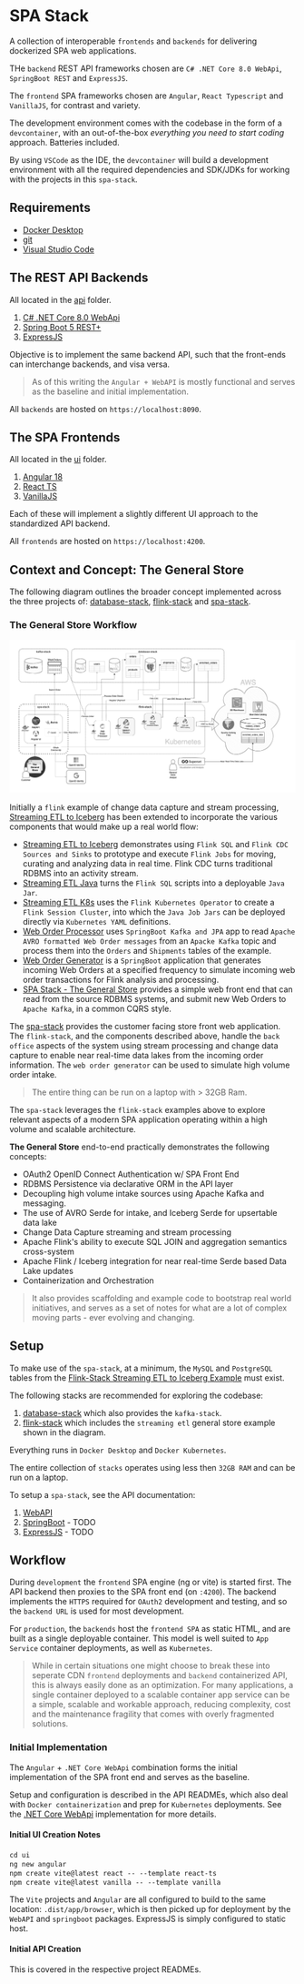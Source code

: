 # SPA Stack
A collection of interoperable `frontends` and `backends` for delivering dockerized SPA web applications.

THe `backend` REST API frameworks chosen are `C# .NET Core 8.0 WebApi`, `SpringBoot REST` and `ExpressJS`.

The `frontend` SPA frameworks chosen are `Angular`, `React Typescript` and `VanillaJS`, for contrast and variety.

The development environment comes with the codebase in the form of a `devcontainer`, with an out-of-the-box _everything you need to start coding_ approach. Batteries included.

By using `VSCode` as the IDE, the `devcontainer` will build a development environment with all the required dependencies and SDK/JDKs for working with the projects in this `spa-stack`.  

## Requirements

- [Docker Desktop](https://www.docker.com/products/docker-desktop/) 
- [git](https://git-scm.com)
- [Visual Studio Code](https://code.visualstudio.com)

## The REST API Backends
All located in the [api](api) folder.

1. [C# .NET Core 8.0 WebApi](api/WebAPI/)
2. [Spring Boot 5 REST+](api/springboot/)
2. [ExpressJS](api/express/)

Objective is to implement the same backend API, such that the front-ends can interchange backends, and visa versa. 

> As of this writing the `Angular + WebAPI` is mostly functional and serves as the baseline and initial implementation.

All `backends` are hosted on `https://localhost:8090`.

## The SPA Frontends
All located in the [ui](ui) folder.

1. [Angular 18](ui/angular/)
2. [React TS](ui/react/)
3. [VanillaJS](ui/vanilla/)

Each of these will implement a slightly different UI approach to the standardized API backend.

All `frontends` are hosted on `https://localhost:4200`.

## Context and Concept: The General Store
The following diagram outlines the broader concept implemented across the three projects of: [database-stack](https://github.com/seanhig/database-stack), [flink-stack](https://github.com/seanhig/flink-stack) and [spa-stack](https://github.com/seanhig/spa-stack).

### The General Store Workflow
![The General Store Overview](docs/Lake-spa-stack-overview.png)

Initially a `flink` example of change data capture and stream processing, [Streaming ETL to Iceberg]() has been extended to incorporate the various components that would make up a real world flow:

- [Streaming ETL to Iceberg](https://github.com/seanhig/flink-stack/tree/main/examples/streaming-etl-to-iceberg) demonstrates using `Flink SQL` and `Flink CDC Sources and Sinks` to prototype and execute `Flink Jobs` for moving, curating and analyzing data in real time.  Flink CDC turns traditional RDBMS into an activity stream.
- [Streaming ETL Java](https://github.com/seanhig/flink-stack/tree/main/examples/streaming-etl-java) turns the `Flink SQL` scripts into a deployable `Java Jar`.
- [Streaming ETL K8s](https://github.com/seanhig/flink-stack/tree/main/examples/k8s) uses the `Flink Kubernetes Operator` to create a `Flink Session Cluster`, into which the `Java Job Jars` can be deployed directly via `Kubernetes YAML` definitions.
- [Web Order Processor](https://github.com/seanhig/flink-stack/tree/main/examples/kafka/weborder-processor) uses `SpringBoot Kafka and JPA` app to read `Apache AVRO formatted Web Order messages` from an `Apacke Kafka` topic and process them into the `Orders` and `Shipments` tables of the example.
- [Web Order Generator](https://github.com/seanhig/flink-stack/tree/main/examples/kafka/webordergen) is a `SpringBoot` application that generates incoming Web Orders at a specified frequency to simulate incoming web order transactions for Flink analysis and processing.
- [SPA Stack - The General Store](https://github.com/seanhig/spa-stack) provides a simple web front end that can read from the source RDBMS systems, and submit new Web Orders to `Apache Kafka`, in a common CQRS style.

The [spa-stack]() provides the customer facing store front web application. The `flink-stack`, and the components described above, handle the `back office` aspects of the system using stream processing and change data capture to enable near real-time data lakes from the incoming order information.  The  `web order generator` can be used to simulate high volume order intake.

> The entire thing can be run on a laptop with > 32GB Ram.

The `spa-stack` leverages the `flink-stack` examples above to explore relevant aspects of a modern SPA application operating within a high volume and scalable architecture.  

__The General Store__ end-to-end practically demonstrates the following concepts:

- OAuth2 OpenID Connect Authentication w/ SPA Front End
- RDBMS Persistence via declarative ORM in the API layer
- Decoupling high volume intake sources using Apache Kafka and messaging.
- The use of AVRO Serde for intake, and Iceberg Serde for upsertable data lake
- Change Data Capture streaming and stream processing
- Apache Flink's ability to execute SQL JOIN and aggregation semantics cross-system
- Apache Flink / Iceberg integration for near real-time Serde based Data Lake updates
- Containerization and Orchestration

> It also provides scaffolding and example code to bootstrap real world initiatives, and serves as a set of notes for what are a lot of complex moving parts - ever evolving and changing.

## Setup

To make use of the `spa-stack`, at a minimum, the `MySQL` and `PostgreSQL` tables from the [Flink-Stack Streaming ETL to Iceberg Example](https://github.com/seanhig/flink-stack/tree/main/examples/streaming-etl-to-iceberg) must exist.

The following stacks are recommended for exploring the codebase:

1. [database-stack](https://github.com/seanhig/database-stack) which also provides the `kafka-stack`.
2. [flink-stack](https://github.com/seanhig/flink-stack) which includes the `streaming etl` general store example shown in the diagram.

Everything runs in `Docker Desktop` and `Docker Kubernetes`.  

The entire collection of `stacks` operates using less then `32GB RAM` and can be run on a laptop.

To setup a `spa-stack`, see the API documentation:

1. [WebAPI](api/WebAPI/README.md) 
2. [SpringBoot](api/springboot/) - TODO
3. [ExpressJS](api/express) - TODO

## Workflow

During `development` the `frontend` SPA engine (ng or vite) is started first.  The API backend then proxies to the SPA front end (on `:4200`).  The backend implements the `HTTPS` required for `OAuth2` development and testing, and so the `backend URL` is used for most development. 

For `production`, the `backends` host the `frontend SPA` as static HTML, and are built as a single deployable container. This model is well suited to `App Service` container deployments, as well as `Kubernetes`. 

> While in certain situations one might choose to break these into seperate CDN `frontend` deployments and `backend` containerized API, this is always easily done as an optimization.  For many applications, a single container deployed to a scalable container app service can be a simple, scalable and workable approach, reducing complexity, cost and the maintenance fragility that comes with overly fragmented solutions.

### Initial Implementation

The `Angular` + `.NET Core WebApi` combination forms the initial implementation of the SPA front end and serves as the baseline.  

Setup and configuration is described in the API READMEs, which also deal with `Docker containerization` and prep for `Kubernetes` deployments.  See the [.NET Core WebApi](api/WebAPI/) implementation for more details.

#### Initial UI Creation Notes
```
cd ui
ng new angular
npm create vite@latest react -- --template react-ts
npm create vite@latest vanilla -- --template vanilla
```

The `Vite` projects and `Angular` are all configured to build to the same location: `.dist/app/browser`, which is then picked up for deployment by the `WebAPI` and `springboot` packages.  ExpressJS is simply configured to static host.

#### Initial API Creation

This is covered in the respective project READMEs.


